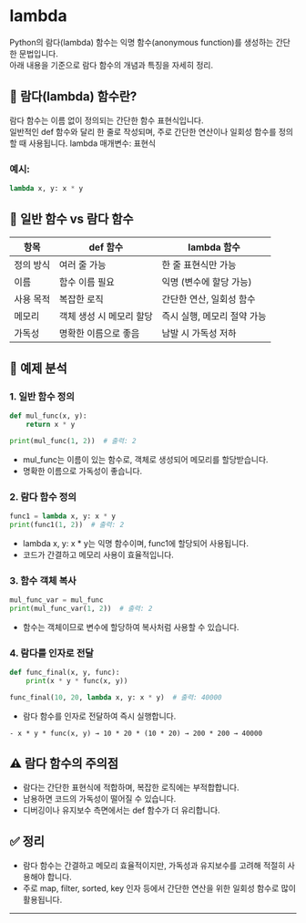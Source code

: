 # lambda

Python의 람다(lambda) 함수는 익명 함수(anonymous function)를 생성하는 간단한 문법입니다.  
아래 내용을 기준으로 람다 함수의 개념과 특징을 자세히 정리.

## 🧠 람다(lambda) 함수란?
람다 함수는 이름 없이 정의되는 간단한 함수 표현식입니다.  
일반적인 def 함수와 달리 한 줄로 작성되며, 주로 간단한 연산이나 일회성 함수를 정의할 때 사용됩니다.
lambda 매개변수: 표현식

### 예시:
```python
lambda x, y: x * y
```



## 📌 일반 함수 vs 람다 함수
| 항목     | def 함수                 | lambda 함수                     |
|----------|--------------------------|----------------------------------|
| 정의 방식 | 여러 줄 가능             | 한 줄 표현식만 가능              |
| 이름     | 함수 이름 필요           | 익명 (변수에 할당 가능)          |
| 사용 목적 | 복잡한 로직             | 간단한 연산, 일회성 함수         |
| 메모리   | 객체 생성 시 메모리 할당 | 즉시 실행, 메모리 절약 가능      |
| 가독성   | 명확한 이름으로 좋음     | 남발 시 가독성 저하              |


## 🧪 예제 분석
### 1. 일반 함수 정의
```python
def mul_func(x, y):
    return x * y

print(mul_func(1, 2))  # 출력: 2
```

- mul_func는 이름이 있는 함수로, 객체로 생성되어 메모리를 할당받습니다.
- 명확한 이름으로 가독성이 좋습니다.

### 2. 람다 함수 정의
```python
func1 = lambda x, y: x * y
print(func1(1, 2))  # 출력: 2
```

- lambda x, y: x * y는 익명 함수이며, func1에 할당되어 사용됩니다.
- 코드가 간결하고 메모리 사용이 효율적입니다.

### 3. 함수 객체 복사
```python
mul_func_var = mul_func
print(mul_func_var(1, 2))  # 출력: 2
```

- 함수는 객체이므로 변수에 할당하여 복사처럼 사용할 수 있습니다.

### 4. 람다를 인자로 전달
```python
def func_final(x, y, func):
    print(x * y * func(x, y))

func_final(10, 20, lambda x, y: x * y)  # 출력: 40000
```

- 람다 함수를 인자로 전달하여 즉시 실행합니다.
```
- x * y * func(x, y) → 10 * 20 * (10 * 20) → 200 * 200 → 40000
```

## ⚠️ 람다 함수의 주의점
- 람다는 간단한 표현식에 적합하며, 복잡한 로직에는 부적합합니다.
- 남용하면 코드의 가독성이 떨어질 수 있습니다.
- 디버깅이나 유지보수 측면에서는 def 함수가 더 유리합니다.

## ✅ 정리
- 람다 함수는 간결하고 메모리 효율적이지만, 가독성과 유지보수를 고려해 적절히 사용해야 합니다.
- 주로 map, filter, sorted, key 인자 등에서 간단한 연산을 위한 일회성 함수로 많이 활용됩니다.
---

